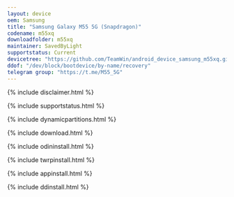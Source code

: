 ```yaml
---
layout: device
oem: Samsung
title: "Samsung Galaxy M55 5G (Snapdragon)"
codename: m55xq
downloadfolder: m55xq
maintainer: SavedByLight
supportstatus: Current
devicetree: "https://github.com/TeamWin/android_device_samsung_m55xq.git"
ddof: "/dev/block/bootdevice/by-name/recovery"
telegram group: "https://t.me/M55_5G"
---
```


{% include disclaimer.html %}

{% include supportstatus.html %}

{% include dynamicpartitions.html %}

{% include download.html %}

{% include odininstall.html %}

{% include twrpinstall.html %}

{% include appinstall.html %}

{% include ddinstall.html %}
